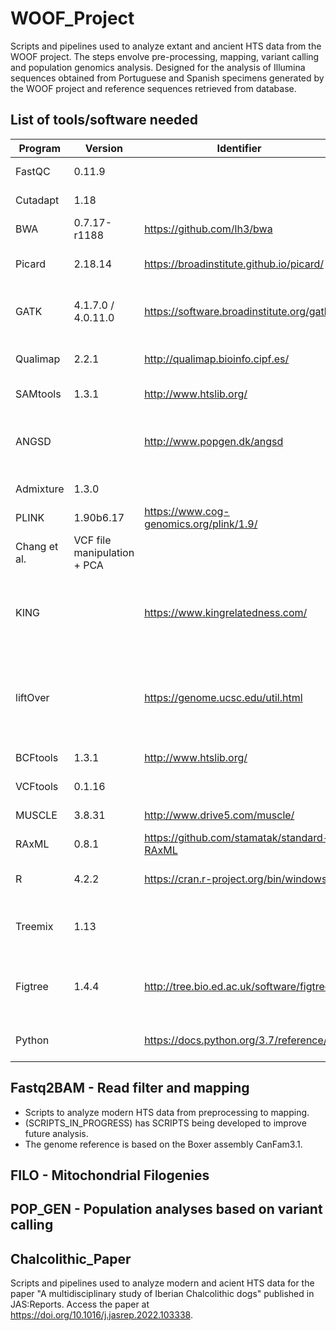 # **WOOF_Project**

Scripts and pipelines used to analyze extant and ancient HTS data from the WOOF project. The steps envolve pre-processing, mapping, variant calling and population genomics analysis. Designed for the analysis of Illumina sequences obtained from Portuguese and Spanish specimens generated by the WOOF project and reference sequences retrieved from database.

## **List of tools/software needed**

| Program | Version | Identifier | Source | Application |
|----------|----------|----------|----------|----------|
| FastQC | 0.11.9 | | | Read quality control |
| Cutadapt | 1.18 | | | Read pre-processing |
| BWA | 0.7.17-r1188 | https://github.com/lh3/bwa | Li and Durbin | Read alignment |
| Picard |  2.18.14 | https://broadinstitute.github.io/picard/ | Broad Institute | Post-alignment processing |
| GATK | 4.1.7.0 / 4.0.11.0 | https://software.broadinstitute.org/gatk | Van der Auwera et al. | Post-alignment processing + SNP calling |
| Qualimap | 2.2.1 | http://qualimap.bioinfo.cipf.es/ | | Alignment quality control |
| SAMtools | 1.3.1 | http://www.htslib.org/ | Li et al. | BAM file manipulation |
| ANGSD | | http://www.popgen.dk/angsd | | Estimation of genotype likelihoods + Population analysis |
| Admixture | 1.3.0 | | | Admixture analysis |
| PLINK | 1.90b6.17 | https://www.cog-genomics.org/plink/1.9/ | Purcell et al. and
Chang et al. | VCF file manipulation + PCA |
| KING | | https://www.kingrelatedness.com/ | Manichaikul et al. |  Family relationship inference and pedigree error checking |
| liftOver | | https://genome.ucsc.edu/util.html | Rhead et al. | Converts genome coordinates and annotation files between assemblies | CONFERIR identifier!
| BCFtools | 1.3.1 | http://www.htslib.org/ | Li et al. | VCF file manipulation |
| VCFtools | 0.1.16 | | | VCF file manipulation |
| MUSCLE | 3.8.31 | http://www.drive5.com/muscle/ | | Mitochondrial phylogeny |
| RAxML | 0.8.1 | https://github.com/stamatak/standard-RAxML | | Mitochondrial phylogeny |
| R | 4.2.2 | https://cran.r-project.org/bin/windows/ | R Core Team | Plotting + Statistical analysis |
| Treemix | 1.13 | | | Population splits and admixture analysis |
| Figtree | 1.4.4 | http://tree.bio.ed.ac.uk/software/figtree/ | | Visualization and edition of phylogenetic trees |
| Python | | https://docs.python.org/3.7/reference/ | Python Software Foundation | |


## Fastq2BAM - Read filter and mapping
- Scripts to analyze modern HTS data from preprocessing to mapping.
- (SCRIPTS_IN_PROGRESS) has SCRIPTS being developed to improve future analysis.
- The genome reference is based on the Boxer assembly CanFam3.1.

## FILO - Mitochondrial Filogenies

## POP_GEN - Population analyses based on variant calling

## Chalcolithic_Paper
Scripts and pipelines used to analyze modern and acient HTS data for the paper "A multidisciplinary study of Iberian Chalcolithic dogs" published in JAS:Reports.
Access the paper at https://doi.org/10.1016/j.jasrep.2022.103338.

